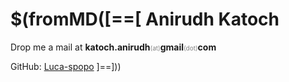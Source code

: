 $(fromMD([==[
Anirudh Katoch
==============
Drop me a mail at **katoch.anirudh**<small style="font-size: 10; color : #818181">(at)</small>**gmail**<small style="font-size: 10; color : #818181">(dot)</small>**com**  

GitHub: [Luca-spopo](github.com/Luca-spopo)
]==]))